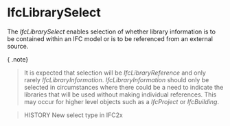 # IfcLibrarySelect

The _IfcLibrarySelect_ enables selection of whether library information is to be contained within an IFC model or is to be referenced from an external source.
<!-- end of short definition -->


{ .note}
> It is expected that selection will be _IfcLibraryReference_ and only rarely _IfcLibraryInformation_. _IfcLibraryInformation_ should only be selected in circumstances where there could be a need to indicate the libraries that will be used without making individual references. This may occur for higher level objects such as a _IfcProject_ or _IfcBuilding_.

> HISTORY New select type in IFC2x
